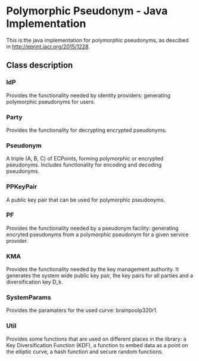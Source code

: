 # Polymorphic Pseudonym - Java Implementation
This is the java implementation for polymorphic pseudonyms, as descibed in http://eprint.iacr.org/2015/1228.

## Class description
### IdP
Provides the functionality needed by identity providers: generating polymorphic pseudonyms for users.

### Party
Provides the functionality for decrypting encrypted pseudonyms.

### Pseudonym
A triple (A, B, C) of ECPoints, forming polymorphic or encrypted pseudonyms. Includes functionality for encoding and decoding pseudonyms.

### PPKeyPair
A public key pair that can be used for polymorphic pseudonyms.

### PF
Provides the functionality needed by a pseudonym facility: generating encryted pseudonyms from a polymorphic pseudonym for a given service provider.

### KMA
Provides the functionality needed by the key management authority. It generates the system wide public key pair, the key pairs for all parties and a diversification key D_k.

### SystemParams
Provides the paramaters for the used curve: brainpoolp320r1.

### Util
Provides some functions that are used on different places in the library: a Key Diversification Function (KDF), a function to embed data as a point on the elliptic curve, a hash function and secure random functions.
